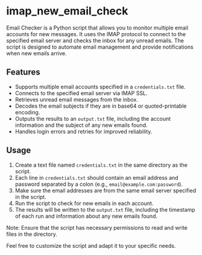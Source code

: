 # imap_new_email_check
Email Checker is a Python script that allows you to monitor multiple email accounts for new messages. It uses the IMAP protocol to connect to the specified email server and checks the inbox for any unread emails. The script is designed to automate email management and provide notifications when new emails arrive.

## Features
- Supports multiple email accounts specified in a `credentials.txt` file.
- Connects to the specified email server via IMAP SSL.
- Retrieves unread email messages from the inbox.
- Decodes the email subjects if they are in base64 or quoted-printable encoding.
- Outputs the results to an `output.txt` file, including the account information and the subject of any new emails found.
- Handles login errors and retries for improved reliability.

## Usage
1. Create a text file named `credentials.txt` in the same directory as the script.
2. Each line in `credentials.txt` should contain an email address and password separated by a colon (e.g., `email@example.com:password`).
3. Make sure the email addresses are from the same email server specified in the script.
4. Run the script to check for new emails in each account.
5. The results will be written to the `output.txt` file, including the timestamp of each run and information about any new emails found.

Note: Ensure that the script has necessary permissions to read and write files in the directory.

Feel free to customize the script and adapt it to your specific needs.

